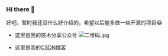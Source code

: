 ### Hi there 👋
好吧，暂时我还没什么好介绍的，希望以后能多做一些开源的项目😂

* 这里是我的技术分享公众号
![二维码.jpg](https://obs-knowledge.oss-cn-beijing.aliyuncs.com/img/%E4%BA%8C%E7%BB%B4%E7%A0%81.jpg)

* 这里是我的[CSDN博客](https://blog.csdn.net/weixin_50799082)


<!--
**Gaodebo/Gaodebo** is a ✨ _special_ ✨ repository because its `README.md` (this file) appears on your GitHub profile.

Here are some ideas to get you started:

- 🔭 I’m currently working on ...
- 🌱 I’m currently learning ...
- 👯 I’m looking to collaborate on ...
- 🤔 I’m looking for help with ...
- 💬 Ask me about ...
- 📫 How to reach me: ...
- 😄 Pronouns: ...
- ⚡ Fun fact: ...
-->
